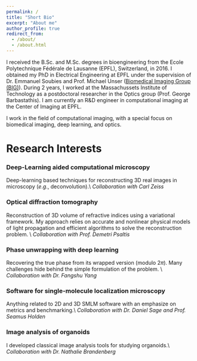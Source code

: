 ```yaml
---
permalink: /
title: "Short Bio"
excerpt: "About me"
author_profile: true
redirect_from: 
  - /about/
  - /about.html
---
```



I received the B.Sc. and M.Sc. degrees in bioengineering from the Ecole Polytechnique Fédérale de Lausanne (EPFL), Switzerland, in 2016. I obtained my PhD in Electrical Engineering at EPFL under the supervision of Dr. Emmanuel Soubies and Prof. Michael Unser ([Biomedical Imaging Group (BIG)](http://bigwww.epfl.ch)).
During 2 years, I worked at the Massachussets Institute of Technology as a postdoctoral researcher in the Optics group (Prof. George Barbastathis). I am currently an R\&D engineer in computational imaging at the Center of Imaging at EPFL.

I work in the field of computational imaging, with a special focus on biomedical imaging, deep learning, and optics.


# Research Interests

### Deep-Learning aided computational microscopy
Deep-learning based techniques for reconstructing 3D real images in microscopy ($e.g.,$ deconvolution).\\
*Collaboration with Carl Zeiss*

### Optical diffraction tomography
Reconstruction of 3D volume of refractive indices using a variational framework.
My approach relies on accurate and nonlinear physical models of light propagation and efficient algorithms to solve the reconstruction problem.
\\
*Collaboration with Prof. Demetri Psaltis*

### Phase unwrapping with deep learning
Recovering the true phase from its wrapped version (modulo 2$\pi$). Many challenges hide behind the simple formulation of the problem. \\
*Collaboration with Dr. Fangshu Yang*

### Software for single-molecule localization microscopy
Anything related to 2D and 3D SMLM software with an emphasize on metrics and benchmarking.\\
*Collaboration with Dr. Daniel Sage and Prof. Seamus Holden*

### Image analysis of organoids
I developed classical image analysis tools for studying organoids.\\
*Collaboration with Dr. Nathalie Brandenberg*

<!--

Yep
======


Yup Yup
======

1. Useless list
1. yep


Another Yup
------
Yep
-->

